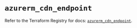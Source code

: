 # `azurerm_cdn_endpoint`

Refer to the Terraform Registry for docs: [`azurerm_cdn_endpoint`](https://registry.terraform.io/providers/hashicorp/azurerm/4.26.0/docs/resources/cdn_endpoint).
